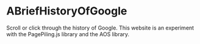 # ABriefHistoryOfGoogle
Scroll or click through the history of Google. This website is an experiment with the PagePiling.js library and the AOS library.
